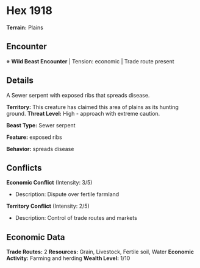 # Hex 1918

**Terrain:** Plains

## Encounter
※ **Wild Beast Encounter** | Tension: economic | Trade route present

## Details
A Sewer serpent with exposed ribs that spreads disease.

**Territory:** This creature has claimed this area of plains as its hunting ground.
**Threat Level:** High - approach with extreme caution.

**Beast Type:** Sewer serpent

**Feature:** exposed ribs

**Behavior:** spreads disease

## Conflicts
**Economic Conflict** (Intensity: 3/5)
- Description: Dispute over fertile farmland

**Territory Conflict** (Intensity: 2/5)
- Description: Control of trade routes and markets

## Economic Data
**Trade Routes:** 2
**Resources:** Grain, Livestock, Fertile soil, Water
**Economic Activity:** Farming and herding
**Wealth Level:** 1/10
